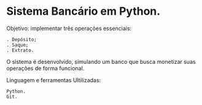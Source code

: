 # Sistema Bancário em Python. 

Objetivo: implementar três operações essenciais:

    . Depósito;
    . Saque;
    . Extrato.

O sistema é desenvolvido, simulando um banco que busca monetizar suas operações de forma funcional.

Linguagem e ferramentas Ultilizadas:

    Python.
    Git.
